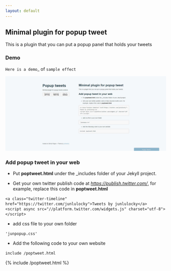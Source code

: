 ```yaml
---
layout: default
---
```


## Minimal plugin for popup tweet
This is a plugin that you can put a popup panel that holds your tweets

### Demo

`Here is a demo`_ of `sample effect` 

![Demo](/demo/web.gif)


### Add popup tweet in your web 

- Put **poptweet.html** under the _includes folder of your Jekyll project.

- Get your own twitter publish code at *https://publish.twitter.com/*, for example, replace this code in **poptweet.html**

```
<a class="twitter-timeline" href="https://twitter.com/junlulocky">Tweets by junlulocky</a> 
<script async src="//platform.twitter.com/widgets.js" charset="utf-8"></script>
```

- add css file to your own folder

```
'junpopup.css'
```
    
- Add the following code to your own website

```
include /poptweet.html 
```

{% include /poptweet.html %}
